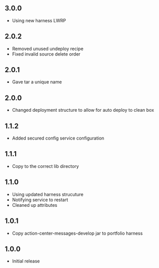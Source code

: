 ## 3.0.0
* Using new harness LWRP

## 2.0.2
* Removed unused undeploy recipe
* Fixed invalid source delete order

## 2.0.1
* Gave tar a unique name

## 2.0.0
* Changed deployment structure to allow for auto deploy to clean box

## 1.1.2
* Added secured config service configuration

## 1.1.1
* Copy to the correct lib directory

## 1.1.0
* Using updated harness strucuture
* Notifying service to restart
* Cleaned up attributes

## 1.0.1
* Copy action-center-messages-develop jar to portfolio harness

## 1.0.0
* Initial release
